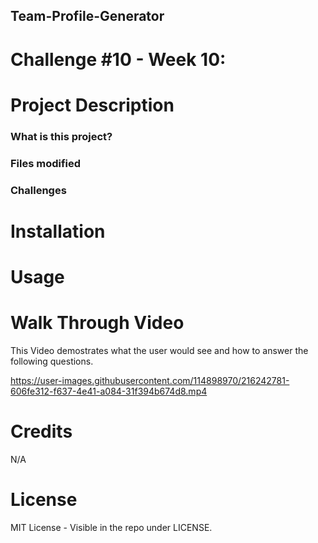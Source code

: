 ## Team-Profile-Generator
# Challenge #10 - Week 10:

# Project Description
### What is this project?


### Files modified


### Challenges


# Installation


# Usage


# Walk Through Video
This Video demostrates what the user would see and how to answer the following questions. 

https://user-images.githubusercontent.com/114898970/216242781-606fe312-f637-4e41-a084-31f394b674d8.mp4

# Credits
N/A

# License
MIT License - Visible in the repo under LICENSE.











